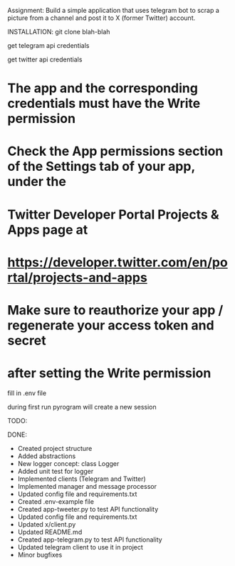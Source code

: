 Assignment:
Build a simple application that uses telegram bot to scrap a picture from a channel and post it to X (former Twitter) account.

INSTALLATION:
git clone blah-blah

get telegram api credentials

get twitter api credentials

# The app and the corresponding credentials must have the Write permission

# Check the App permissions section of the Settings tab of your app, under the
# Twitter Developer Portal Projects & Apps page at
# https://developer.twitter.com/en/portal/projects-and-apps

# Make sure to reauthorize your app / regenerate your access token and secret 
# after setting the Write permission

fill in .env file

during first run pyrogram will create a new session


TODO: 


DONE:
- Created project structure
- Added abstractions
- New logger concept: class Logger
- Added unit test for logger
- Implemented clients (Telegram and Twitter)
- Implemented manager and message processor
- Updated config file and requirements.txt
- Created .env-example file
- Created app-tweeter.py to test API functionality
- Updated config file and requirements.txt
- Updated x/client.py 
- Updated README.md
- Created app-telegram.py to test API functionality
- Updated telegram client to use it in project
- Minor bugfixes
